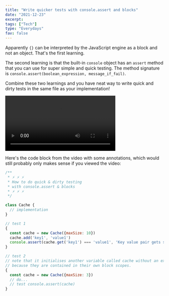```yaml
---
title: "Write quicker tests with console.assert and blocks"
date: "2021-12-23"
excerpt: 
tags: ["Tech"]
type: "Everydays"
fav: false
---
```


Apparently `{}` can be interpreted by the JavaScript engine as a block and not an object. That's the first learning.

The second learning is that the built-in `console` object has an `assert` method that you can use for super simple and quick testing. The method signature is `console.assert(boolean_expression, message_if_fail)`.

Combine these two learnings and you have neat way to write quick and dirty tests in the same file as your implementation!

<video controls width="350">
    <source src="/images/console-assert-block-quick-testing.mp4"
            type="video/mp4">
    Sorry, your browser doesn't support embedded videos.
</video>

Here's the code block from the video with some annotations, which would still probably only makes sense if you viewed the video:

```js
/**
 * ⚡️ ⚡️ ⚡️
 * How to do quick & dirty testing
 * with console.assert & blocks
 * ⚡️ ⚡️ ⚡️
 */

class Cache {
  // implementation
}

// test 1
{
  const cache = new Cache({maxSize: 10})
  cache.add('key1', 'value1')
  console.assert(cache.get('key1') === 'value1', 'Key value pair gets stored correctly')
}

// test 2
// note that it initialises another variable called cache without an exception
// because they are contained in their own block scopes.
{
  const cache = new Cache({maxSize: 3})
  // do...
  // test console.assert(cache)
}
```

